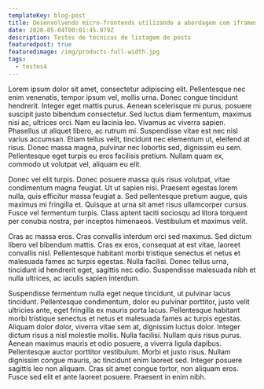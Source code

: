 ```yaml
---
templateKey: blog-post
title: Desenvolvendo micro-frontends utilizando a abordagem com iframes
date: 2020-05-04T00:01:45.979Z
description: Testes de técnicas de listagem de posts
featuredpost: true
featuredimage: /img/products-full-width.jpg
tags:
  - testes4
---
```

Lorem ipsum dolor sit amet, consectetur adipiscing elit. Pellentesque nec enim venenatis, tempor ipsum vel, mollis urna. Donec congue tincidunt hendrerit. Integer eget mattis purus. Aenean scelerisque mi purus, posuere suscipit justo bibendum consectetur. Sed luctus diam fermentum, maximus nisi ac, ultrices orci. Nam eu lacinia leo. Vivamus ac viverra sapien. Phasellus ut aliquet libero, ac rutrum mi. Suspendisse vitae est nec nisl varius accumsan. Etiam tellus velit, tincidunt nec elementum ut, eleifend at risus. Donec massa magna, pulvinar nec lobortis sed, dignissim eu sem. Pellentesque eget turpis eu eros facilisis pretium. Nullam quam ex, commodo ut volutpat vel, aliquam eu elit.

Donec vel elit turpis. Donec posuere massa quis risus volutpat, vitae condimentum magna feugiat. Ut ut sapien nisi. Praesent egestas lorem nulla, quis efficitur massa feugiat a. Sed pellentesque pretium augue, quis maximus mi fringilla et. Quisque at urna sit amet risus ullamcorper cursus. Fusce vel fermentum turpis. Class aptent taciti sociosqu ad litora torquent per conubia nostra, per inceptos himenaeos. Vestibulum et maximus velit.

Cras ac massa eros. Cras convallis interdum orci sed maximus. Sed dictum libero vel bibendum mattis. Cras ex eros, consequat at est vitae, laoreet convallis nisl. Pellentesque habitant morbi tristique senectus et netus et malesuada fames ac turpis egestas. Nulla facilisi. Donec tellus urna, tincidunt id hendrerit eget, sagittis nec odio. Suspendisse malesuada nibh et nulla ultrices, ac iaculis sapien interdum.

Suspendisse fermentum nulla eget neque tincidunt, ut pulvinar lacus tincidunt. Pellentesque condimentum, dolor eu pulvinar porttitor, justo velit ultricies ante, eget fringilla ex mauris porta lacus. Pellentesque habitant morbi tristique senectus et netus et malesuada fames ac turpis egestas. Aliquam dolor dolor, viverra vitae sem at, dignissim luctus dolor. Integer dictum risus a nisl molestie mollis. Nulla facilisi. Nullam quis risus purus. Aenean maximus mauris et odio posuere, a viverra ligula dapibus. Pellentesque auctor porttitor vestibulum. Morbi et justo risus. Nullam dignissim congue mauris, ac tincidunt enim laoreet sed. Integer posuere sagittis leo non aliquam. Cras sit amet congue tortor, non aliquam eros. Fusce sed elit et ante laoreet posuere. Praesent in enim nibh.